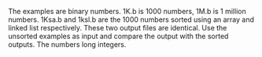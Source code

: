 The examples are binary numbers. 1K.b is 1000 numbers, 1M.b is 1 million numbers. 1Ksa.b and 1ksl.b are the 1000 numbers sorted using an array and linked list respectively. 
These two output files are identical. Use the unsorted examples as input and compare the output with the sorted outputs. The numbers long integers.

